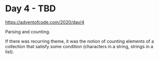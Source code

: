 # Day 4 - TBD

<https://adventofcode.com/2020/day/4>

Parsing and counting.

If there was recurring theme, it was the notion of counting elements of a collection that satisfy some condition (characters in a string, strings in a list).

